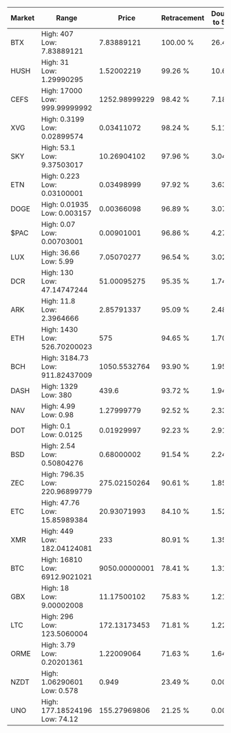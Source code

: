 | Market | Range | Price| Retracement | Doubles to 50% |
| --- | --- | --- | --- | --- |
| BTX | High: 407<br />Low: 7.83889121 | 7.83889121 | 100.00 % | 26.46 |
| HUSH | High: 31<br />Low: 1.29990295 | 1.52002219 | 99.26 % | 10.62 |
| CEFS | High: 17000<br />Low: 999.99999992 | 1252.98999229 | 98.42 % | 7.18 |
| XVG | High: 0.3199<br />Low: 0.02899574 | 0.03411072 | 98.24 % | 5.11 |
| SKY | High: 53.1<br />Low: 9.37503017 | 10.26904102 | 97.96 % | 3.04 |
| ETN | High: 0.223<br />Low: 0.03100001 | 0.03498999 | 97.92 % | 3.63 |
| DOGE | High: 0.01935<br />Low: 0.003157 | 0.00366098 | 96.89 % | 3.07 |
| $PAC | High: 0.07<br />Low: 0.00703001 | 0.00901001 | 96.86 % | 4.27 |
| LUX | High: 36.66<br />Low: 5.99 | 7.05070277 | 96.54 % | 3.02 |
| DCR | High: 130<br />Low: 47.14747244 | 51.00095275 | 95.35 % | 1.74 |
| ARK | High: 11.8<br />Low: 2.3964666 | 2.85791337 | 95.09 % | 2.48 |
| ETH | High: 1430<br />Low: 526.70200023 | 575 | 94.65 % | 1.70 |
| BCH | High: 3184.73<br />Low: 911.82437009 | 1050.5532764 | 93.90 % | 1.95 |
| DASH | High: 1329<br />Low: 380 | 439.6 | 93.72 % | 1.94 |
| NAV | High: 4.99<br />Low: 0.98 | 1.27999779 | 92.52 % | 2.33 |
| DOT | High: 0.1<br />Low: 0.0125 | 0.01929997 | 92.23 % | 2.91 |
| BSD | High: 2.54<br />Low: 0.50804276 | 0.68000002 | 91.54 % | 2.24 |
| ZEC | High: 796.35<br />Low: 220.96899779 | 275.02150264 | 90.61 % | 1.85 |
| ETC | High: 47.76<br />Low: 15.85989384 | 20.93071993 | 84.10 % | 1.52 |
| XMR | High: 449<br />Low: 182.04124081 | 233 | 80.91 % | 1.35 |
| BTC | High: 16810<br />Low: 6912.9021021 | 9050.00000001 | 78.41 % | 1.31 |
| GBX | High: 18<br />Low: 9.00002008 | 11.17500102 | 75.83 % | 1.21 |
| LTC | High: 296<br />Low: 123.5060004 | 172.13173453 | 71.81 % | 1.22 |
| ORME | High: 3.79<br />Low: 0.20201361 | 1.22009064 | 71.63 % | 1.64 |
| NZDT | High: 1.06290601<br />Low: 0.578 | 0.949 | 23.49 % | 0.00 |
| UNO | High: 177.18524196<br />Low: 74.12 | 155.27969806 | 21.25 % | 0.00 |
